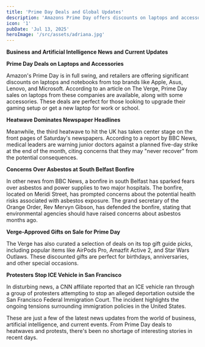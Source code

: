 ```yaml
---
title: 'Prime Day Deals and Global Updates'
description: 'Amazons Prime Day offers discounts on laptops and accessories from top brands, while a UK heatwave dominates newspaper headlines.'
icon: '1'
pubDate: 'Jul 13, 2025'
heroImage: '/src/assets/adriana.jpg'
---
```


**Business and Artificial Intelligence News and Current Updates**

**Prime Day Deals on Laptops and Accessories**

Amazon's Prime Day is in full swing, and retailers are offering significant discounts on laptops and notebooks from top brands like Apple, Asus, Lenovo, and Microsoft. According to an article on The Verge, Prime Day sales on laptops from these companies are available, along with some accessories. These deals are perfect for those looking to upgrade their gaming setup or get a new laptop for work or school.

**Heatwave Dominates Newspaper Headlines**

Meanwhile, the third heatwave to hit the UK has taken center stage on the front pages of Saturday's newspapers. According to a report by BBC News, medical leaders are warning junior doctors against a planned five-day strike at the end of the month, citing concerns that they may "never recover" from the potential consequences.

**Concerns Over Asbestos at South Belfast Bonfire**

In other news from BBC News, a bonfire in south Belfast has sparked fears over asbestos and power supplies to two major hospitals. The bonfire, located on Meridi Street, has prompted concerns about the potential health risks associated with asbestos exposure. The grand secretary of the Orange Order, Rev Mervyn Gibson, has defended the bonfire, stating that environmental agencies should have raised concerns about asbestos months ago.

**Verge-Approved Gifts on Sale for Prime Day**

The Verge has also curated a selection of deals on its top gift guide picks, including popular items like AirPods Pro, Amazfit Active 2, and Star Wars Outlaws. These discounted gifts are perfect for birthdays, anniversaries, and other special occasions.

**Protesters Stop ICE Vehicle in San Francisco**

In disturbing news, a CNN affiliate reported that an ICE vehicle ran through a group of protesters attempting to stop an alleged deportation outside the San Francisco Federal Immigration Court. The incident highlights the ongoing tensions surrounding immigration policies in the United States.

These are just a few of the latest news updates from the world of business, artificial intelligence, and current events. From Prime Day deals to heatwaves and protests, there's been no shortage of interesting stories in recent days.
